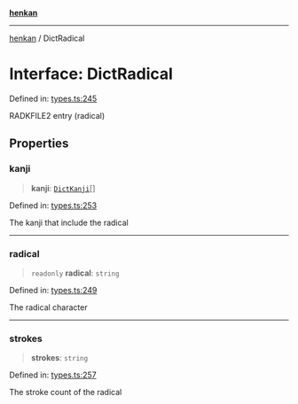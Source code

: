 [**henkan**](../README.md)

***

[henkan](../README.md) / DictRadical

# Interface: DictRadical

Defined in: [types.ts:245](https://github.com/Ronokof/Henkan/blob/98f666aefeafaf05969bb220cc1183df13aaacbd/src/types.ts#L245)

RADKFILE2 entry (radical)

## Properties

### kanji

> **kanji**: [`DictKanji`](DictKanji.md)[]

Defined in: [types.ts:253](https://github.com/Ronokof/Henkan/blob/98f666aefeafaf05969bb220cc1183df13aaacbd/src/types.ts#L253)

The kanji that include the radical

***

### radical

> `readonly` **radical**: `string`

Defined in: [types.ts:249](https://github.com/Ronokof/Henkan/blob/98f666aefeafaf05969bb220cc1183df13aaacbd/src/types.ts#L249)

The radical character

***

### strokes

> **strokes**: `string`

Defined in: [types.ts:257](https://github.com/Ronokof/Henkan/blob/98f666aefeafaf05969bb220cc1183df13aaacbd/src/types.ts#L257)

The stroke count of the radical
